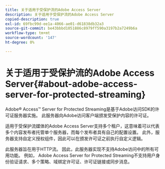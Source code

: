```yaml
---
title: 关于适用于受保护流的Adobe Access Server
description: 关于适用于受保护流的Adobe Access Server
copied-description: true
exl-id: 69fbc99d-ee1a-4066-ae01-d61838db32a3
source-git-commit: be43bbbd1051886c8979ff590a3197b2a7249b6a
workflow-type: tm+mt
source-wordcount: '147'
ht-degree: 0%

---
```


# 关于适用于受保护流的Adobe Access Server{#about-adobe-access-server-for-protected-streaming}

Adobe® Access™ Server for Protected Streaming是基于Adobe访问SDK的许可证服务器实施。 此服务器向Adobe访问客户端颁发受保护内容的许可证。

适用于受保护流媒体的Adobe Access Server支持多个租户，这意味着可以代表多个内容发布者托管单个服务器，而每个发布者具有自己的配置设置。 此外，服务器支持自定义授权组件，因此可以在颁发许可证之前执行自定义逻辑。

此服务器旨在用于HTTP流。 因此，此服务器实现不支持Adobe访问中的所有可用功能。 例如， Adobe Access Server for Protected Streaming不支持用户身份验证请求、多个策略、域绑定许可证、许可证链接或同步消息。
